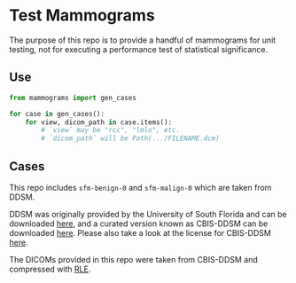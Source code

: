 # Test Mammograms

The purpose of this repo is to provide a handful of mammograms for unit testing, not for executing a performance test of statistical significance.

## Use

```python
from mammograms import gen_cases

for case in gen_cases():
    for view, dicom_path in case.items():
        # `view` may be "rcc", "lmlo", etc.
        # `dicom_path` will be Path(.../FILENAME.dcm)
```

## Cases
This repo includes `sfm-benign-0` and `sfm-malign-0` which are taken from DDSM.

DDSM was originally provided by the University of South Florida and can be downloaded [here](http://www.eng.usf.edu/cvprg/mammography/database.html), and a curated version known as CBIS-DDSM can be downloaded [here](https://wiki.cancerimagingarchive.net/pages/viewpage.action?pageId=22516629). Please also take a look at the license for CBIS-DDSM [here](https://creativecommons.org/licenses/by/3.0/).

The DICOMs provided in this repo were taken from CBIS-DDSM and compressed with [RLE](https://en.wikipedia.org/wiki/Run-length_encoding).